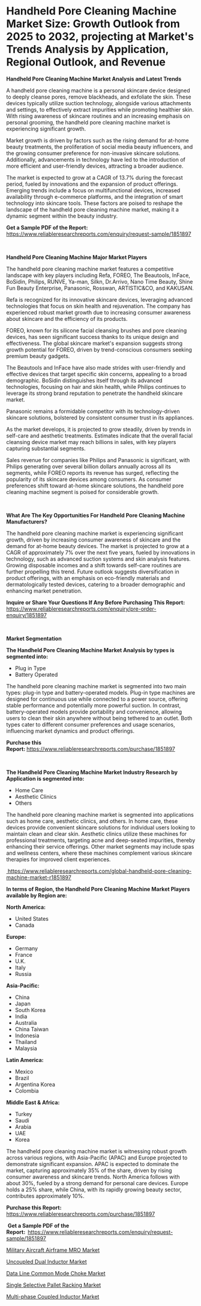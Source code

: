 <p><h1>Handheld Pore Cleaning Machine Market Size: Growth Outlook from 2025 to 2032, projecting at Market's Trends Analysis by Application, Regional Outlook, and Revenue</h1></p><p><strong>Handheld Pore Cleaning Machine Market Analysis and Latest Trends</strong></p>
<p><p>A handheld pore cleaning machine is a personal skincare device designed to deeply cleanse pores, remove blackheads, and exfoliate the skin. These devices typically utilize suction technology, alongside various attachments and settings, to effectively extract impurities while promoting healthier skin. With rising awareness of skincare routines and an increasing emphasis on personal grooming, the handheld pore cleaning machine market is experiencing significant growth.</p><p>Market growth is driven by factors such as the rising demand for at-home beauty treatments, the proliferation of social media beauty influencers, and the growing consumer preference for non-invasive skincare solutions. Additionally, advancements in technology have led to the introduction of more efficient and user-friendly devices, attracting a broader audience.</p><p>The market is expected to grow at a CAGR of 13.7% during the forecast period, fueled by innovations and the expansion of product offerings. Emerging trends include a focus on multifunctional devices, increased availability through e-commerce platforms, and the integration of smart technology into skincare tools. These factors are poised to reshape the landscape of the handheld pore cleaning machine market, making it a dynamic segment within the beauty industry.</p></p>
<p><strong>Get a Sample PDF of the Report:&nbsp;</strong> <a href="https://www.reliableresearchreports.com/enquiry/request-sample/1851897?utm_campaign=114&utm_medium=2&utm_source=Github&utm_content=ia&utm_term=07012025&utm_id=handheld-pore-cleaning-machine">https://www.reliableresearchreports.com/enquiry/request-sample/1851897</a></p>
<p>&nbsp;</p>
<p><strong>Handheld Pore Cleaning Machine Major Market Players</strong></p>
<p><p>The handheld pore cleaning machine market features a competitive landscape with key players including Refa, FOREO, The Beautools, InFace, BoSidin, Philips, RUNVE, Ya-man, Silkn, Dr.Arrivo, Nano Time Beauty, Shine Fun Beauty Enterprise, Panasonic, Rosswan, ARTISTIC&CO, and KAKUSAN. </p><p>Refa is recognized for its innovative skincare devices, leveraging advanced technologies that focus on skin health and rejuvenation. The company has experienced robust market growth due to increasing consumer awareness about skincare and the efficiency of its products.</p><p>FOREO, known for its silicone facial cleansing brushes and pore cleaning devices, has seen significant success thanks to its unique design and effectiveness. The global skincare market's expansion suggests strong growth potential for FOREO, driven by trend-conscious consumers seeking premium beauty gadgets.</p><p>The Beautools and InFace have also made strides with user-friendly and effective devices that target specific skin concerns, appealing to a broad demographic. BoSidin distinguishes itself through its advanced technologies, focusing on hair and skin health, while Philips continues to leverage its strong brand reputation to penetrate the handheld skincare market.</p><p>Panasonic remains a formidable competitor with its technology-driven skincare solutions, bolstered by consistent consumer trust in its appliances. </p><p>As the market develops, it is projected to grow steadily, driven by trends in self-care and aesthetic treatments. Estimates indicate that the overall facial cleansing device market may reach billions in sales, with key players capturing substantial segments. </p><p>Sales revenue for companies like Philips and Panasonic is significant, with Philips generating over several billion dollars annually across all its segments, while FOREO reports its revenue has surged, reflecting the popularity of its skincare devices among consumers. As consumer preferences shift toward at-home skincare solutions, the handheld pore cleaning machine segment is poised for considerable growth.</p></p>
<p>&nbsp;</p>
<p><strong>What Are The Key Opportunities For Handheld Pore Cleaning Machine Manufacturers?</strong></p>
<p><p>The handheld pore cleaning machine market is experiencing significant growth, driven by increasing consumer awareness of skincare and the demand for at-home beauty devices. The market is projected to grow at a CAGR of approximately 7% over the next five years, fueled by innovations in technology, such as advanced suction systems and skin analysis features. Growing disposable incomes and a shift towards self-care routines are further propelling this trend. Future outlook suggests diversification in product offerings, with an emphasis on eco-friendly materials and dermatologically tested devices, catering to a broader demographic and enhancing market penetration.</p></p>
<p><strong>Inquire or Share Your Questions If Any Before Purchasing This Report:</strong> <a href="https://www.reliableresearchreports.com/enquiry/pre-order-enquiry/1851897?utm_campaign=114&utm_medium=2&utm_source=Github&utm_content=ia&utm_term=07012025&utm_id=handheld-pore-cleaning-machine">https://www.reliableresearchreports.com/enquiry/pre-order-enquiry/1851897</a></p>
<p>&nbsp;</p>
<p><strong>Market Segmentation</strong></p>
<p><strong>The Handheld Pore Cleaning Machine Market Analysis by types is segmented into:</strong></p>
<p><ul><li>Plug in Type</li><li>Battery Operated</li></ul></p>
<p><p>The handheld pore cleaning machine market is segmented into two main types: plug-in type and battery-operated models. Plug-in type machines are designed for continuous use while connected to a power source, offering stable performance and potentially more powerful suction. In contrast, battery-operated models provide portability and convenience, allowing users to clean their skin anywhere without being tethered to an outlet. Both types cater to different consumer preferences and usage scenarios, influencing market dynamics and product offerings.</p></p>
<p><strong>Purchase this Report:&nbsp;</strong><a href="https://www.reliableresearchreports.com/purchase/1851897?utm_campaign=114&utm_medium=2&utm_source=Github&utm_content=ia&utm_term=07012025&utm_id=handheld-pore-cleaning-machine">https://www.reliableresearchreports.com/purchase/1851897</a></p>
<p>&nbsp;</p>
<p><strong>The Handheld Pore Cleaning Machine Market Industry Research by Application is segmented into:</strong></p>
<p><ul><li>Home Care</li><li>Aesthetic Clinics</li><li>Others</li></ul></p>
<p><p>The handheld pore cleaning machine market is segmented into applications such as home care, aesthetic clinics, and others. In home care, these devices provide convenient skincare solutions for individual users looking to maintain clean and clear skin. Aesthetic clinics utilize these machines for professional treatments, targeting acne and deep-seated impurities, thereby enhancing their service offerings. Other market segments may include spas and wellness centers, where these machines complement various skincare therapies for improved client experiences.</p></p>
<p><a href="https://www.reliableresearchreports.com/global-handheld-pore-cleaning-machine-market-r1851897?utm_campaign=114&utm_medium=2&utm_source=Github&utm_content=ia&utm_term=07012025&utm_id=handheld-pore-cleaning-machine">&nbsp;https://www.reliableresearchreports.com/global-handheld-pore-cleaning-machine-market-r1851897</a></p>
<p><strong>In terms of Region, the Handheld Pore Cleaning Machine Market Players available by Region are:</strong></p>
<p>
    <p> <strong> North America: </strong>
        <ul>
            <li>United States</li>
            <li>Canada</li>
        </ul>
        </p> 
    <p> <strong> Europe: </strong>
        <ul>
            <li>Germany</li>
            <li>France</li>
            <li>U.K.</li>
            <li>Italy</li>
            <li>Russia</li>
        </ul>
        </p> 
    <p> <strong> Asia-Pacific: </strong>
        <ul>
            <li>China</li>
            <li>Japan</li>
            <li>South Korea</li>
            <li>India</li>
            <li>Australia</li>
            <li>China Taiwan</li>
            <li>Indonesia</li>
            <li>Thailand</li>
            <li>Malaysia</li>
        </ul>
        </p> 
    <p> <strong> Latin America: </strong>
        <ul>
            <li>Mexico</li>
            <li>Brazil</li>
            <li>Argentina Korea</li>
            <li>Colombia</li>
        </ul>
        </p> 
    <p> <strong> Middle East & Africa: </strong>
        <ul>
            <li>Turkey</li>
            <li>Saudi</li>
            <li>Arabia</li>
            <li>UAE</li>
            <li>Korea</li>
        </ul>
    </p>
    </p>
<p><p>The handheld pore cleaning machine market is witnessing robust growth across various regions, with Asia-Pacific (APAC) and Europe projected to demonstrate significant expansion. APAC is expected to dominate the market, capturing approximately 35% of the share, driven by rising consumer awareness and skincare trends. North America follows with about 30%, fueled by a strong demand for personal care devices. Europe holds a 25% share, while China, with its rapidly growing beauty sector, contributes approximately 10%.</p></p>
<p><strong>Purchase this Report: </strong><a href="https://www.reliableresearchreports.com/purchase/1851897?utm_campaign=114&utm_medium=2&utm_source=Github&utm_content=ia&utm_term=07012025&utm_id=handheld-pore-cleaning-machine">https://www.reliableresearchreports.com/purchase/1851897</a></p>
<p>&nbsp;<strong>Get a Sample PDF of the Report:&nbsp;&nbsp;</strong><a href="https://www.reliableresearchreports.com/enquiry/request-sample/1851897?utm_campaign=114&utm_medium=2&utm_source=Github&utm_content=ia&utm_term=07012025&utm_id=handheld-pore-cleaning-machine">https://www.reliableresearchreports.com/enquiry/request-sample/1851897</a></p>
<p><strong></strong></p>
<p><p><a href="https://github.com/rahu1506/Market-Research-Report-List-6/blob/main/military-aircraft-airframe-mro-market.md?utm_campaign=114&utm_medium=2&utm_source=Github&utm_content=ia&utm_term=07012025&utm_id=handheld-pore-cleaning-machine">Military Aircraft Airframe MRO Market</a></p><p><a href="https://github.com/MonroeBullock54/Market-Research-Report-List-1/blob/main/uncoupled-dual-inductor-market.md?utm_campaign=114&utm_medium=2&utm_source=Github&utm_content=ia&utm_term=07012025&utm_id=handheld-pore-cleaning-machine">Uncoupled Dual Inductor Market</a></p><p><a href="https://github.com/shondapmbau/Market-Research-Report-List-1/blob/main/data-line-common-mode-choke-market.md?utm_campaign=114&utm_medium=2&utm_source=Github&utm_content=ia&utm_term=07012025&utm_id=handheld-pore-cleaning-machine">Data Line Common Mode Choke Market</a></p><p><a href="https://github.com/alberthagorsuch/Market-Research-Report-List-1/blob/main/single-selective-pallet-racking-market.md?utm_campaign=114&utm_medium=2&utm_source=Github&utm_content=ia&utm_term=07012025&utm_id=handheld-pore-cleaning-machine">Single Selective Pallet Racking Market</a></p><p><a href="https://github.com/skerretflossie9297/Market-Research-Report-List-1/blob/main/multi-phase-coupled-inductor-market.md?utm_campaign=114&utm_medium=2&utm_source=Github&utm_content=ia&utm_term=07012025&utm_id=handheld-pore-cleaning-machine">Multi-phase Coupled Inductor Market</a></p></p>